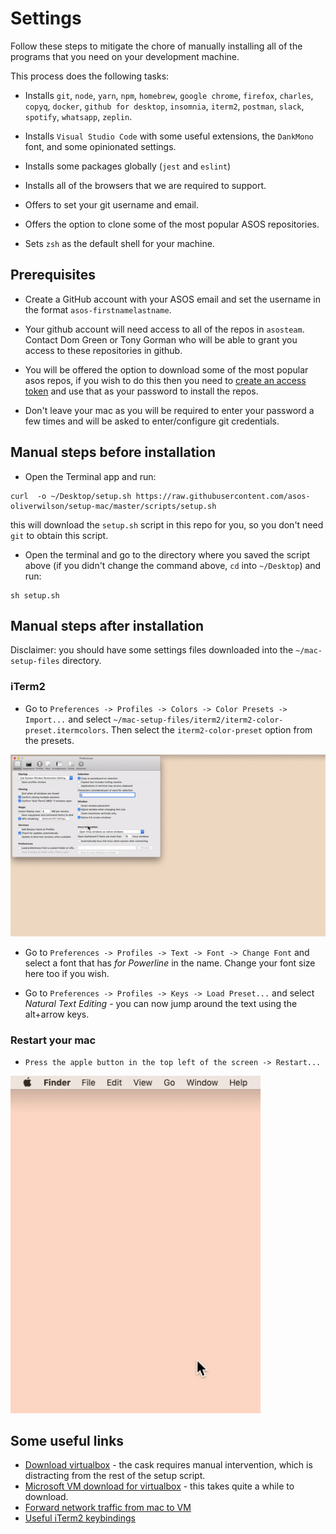# Settings
Follow these steps to mitigate the chore of manually installing all of the programs that you need on your development machine.

This process does the following tasks:

* Installs `git`, `node`, `yarn`, `npm`, `homebrew`, `google chrome`, `firefox`, `charles`, `copyq`, `docker`, `github for desktop`, `insomnia`, `iterm2`, `postman`, `slack`, `spotify`, `whatsapp`, `zeplin`.

* Installs `Visual Studio Code` with some useful extensions, the `DankMono` font, and some opinionated settings.

* Installs some packages globally (`jest` and `eslint`)

* Installs all of the browsers that we are required to support.

* Offers to set your git username and email.

* Offers the option to clone some of the most popular ASOS repositories.

* Sets `zsh` as the default shell for your machine.

## Prerequisites
* Create a GitHub account with your ASOS email and set the username in the format `asos-firstnamelastname`.
* Your github account will need access to all of the repos in `asosteam`. Contact Dom Green or Tony Gorman who will be able to grant you access to these repositories in github.

* You will be offered the option to download some of the most popular asos repos, if you wish to do this then you need to [create an access token](https://help.github.com/en/enterprise/2.17/user/articles/creating-a-personal-access-token-for-the-command-line) and use that as your password to install the repos.

* Don't leave your mac as you will be required to enter your password a few times and will be asked to enter/configure git credentials.

## Manual steps before installation
* Open the Terminal app and run:
```console
curl  -o ~/Desktop/setup.sh https://raw.githubusercontent.com/asos-oliverwilson/setup-mac/master/scripts/setup.sh
```
this will download the `setup.sh` script in this repo for you, so you don't need `git` to obtain this script.

* Open the terminal and go to the directory where you saved the script above (if you didn't change the command above, `cd` into `~/Desktop`) and run:
```console
sh setup.sh
```


## Manual steps after installation
Disclaimer: you should have some settings files downloaded into the `~/mac-setup-files` directory.

### iTerm2
* Go to `Preferences -> Profiles -> Colors -> Color Presets -> Import...` and select `~/mac-setup-files/iterm2/iterm2-color-preset.itermcolors`. Then select the `iterm2-color-preset` option from the presets.
<img src="https://raw.githubusercontent.com/asos-oliverwilson/setup-mac/master/gifs/set-iterm2-colour-preset.gif">

* Go to `Preferences -> Profiles -> Text -> Font -> Change Font` and select a font that has _for Powerline_ in the name. Change your font size here too if you wish.

* Go to `Preferences -> Profiles -> Keys -> Load Preset...` and select _Natural Text Editing_ - you can now jump around the text using the alt+arrow keys.

### Restart your mac
* `Press the apple button in the top left of the screen -> Restart...`

<img src="https://raw.githubusercontent.com/asos-oliverwilson/setup-mac/master/gifs/reboot-mac.gif" width="400">

## Some useful links
* [Download virtualbox](https://www.virtualbox.org/wiki/Downloads) - the cask requires manual intervention, which is distracting from the rest of the setup script.
* [Microsoft VM download for virtualbox](https://developer.microsoft.com/en-us/microsoft-edge/tools/vms/) - this takes quite a while to download.
* [Forward network traffic from mac to VM](https://medium.com/@urubuz/accessing-localhost-in-mac-from-windows-vm-in-virtualbox-312a3de6fedb)
* [Useful iTerm2 keybindings](https://medium.com/@_simon__says/useful-iterm2-keybindings-d9e4e9b8a3ed)
